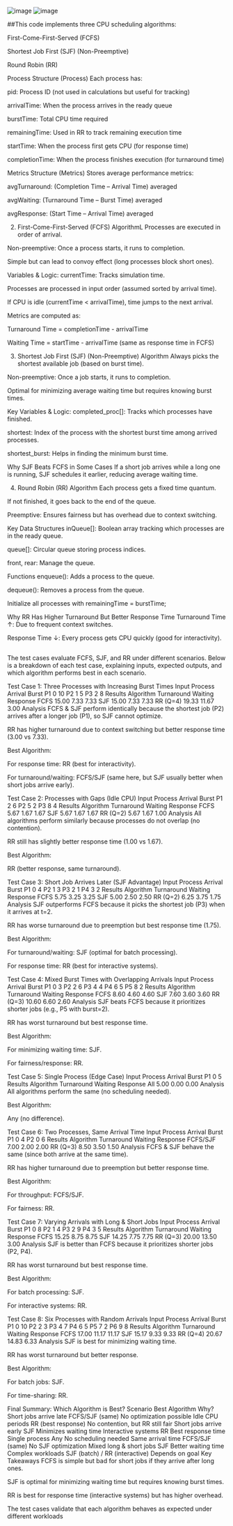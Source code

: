![image](https://github.com/user-attachments/assets/97f5b61a-3a43-4ef7-911b-ca03d9a5f9ed)
![image](https://github.com/user-attachments/assets/1dcfea6a-36e9-49f6-bdf0-5a1a47a4e426)


##This code implements three CPU scheduling algorithms:

First-Come-First-Served (FCFS)

Shortest Job First (SJF) (Non-Preemptive)

Round Robin (RR)






Process Structure (Process)
Each process has:

pid: Process ID (not used in calculations but useful for tracking)

arrivalTime: When the process arrives in the ready queue

burstTime: Total CPU time required

remainingTime: Used in RR to track remaining execution time

startTime: When the process first gets CPU (for response time)

completionTime: When the process finishes execution (for turnaround time)

Metrics Structure (Metrics)
Stores average performance metrics:

avgTurnaround: (Completion Time – Arrival Time) averaged

avgWaiting: (Turnaround Time – Burst Time) averaged

avgResponse: (Start Time – Arrival Time) averaged

2. First-Come-First-Served (FCFS)
AlgorithmL
Processes are executed in order of arrival.

Non-preemptive: Once a process starts, it runs to completion.

Simple but can lead to convoy effect (long processes block short ones).

Variables & Logic:
currentTime: Tracks simulation time.

Processes are processed in input order (assumed sorted by arrival time).

If CPU is idle (currentTime < arrivalTime), time jumps to the next arrival.

Metrics are computed as:

Turnaround Time = completionTime - arrivalTime

Waiting Time = startTime - arrivalTime (same as response time in FCFS)


3. Shortest Job First (SJF) (Non-Preemptive)
Algorithm
Always picks the shortest available job (based on burst time).

Non-preemptive: Once a job starts, it runs to completion.

Optimal for minimizing average waiting time but requires knowing burst times.

Key Variables & Logic:
completed_proc[]: Tracks which processes have finished.

shortest: Index of the process with the shortest burst time among arrived processes.

shortest_burst: Helps in finding the minimum burst time.


Why SJF Beats FCFS in Some Cases
If a short job arrives while a long one is running, SJF schedules it earlier, reducing average waiting time.

4. Round Robin (RR)
Algorithm
Each process gets a fixed time quantum.

If not finished, it goes back to the end of the queue.

Preemptive: Ensures fairness but has overhead due to context switching.

Key Data Structures
inQueue[]: Boolean array tracking which processes are in the ready queue.

queue[]: Circular queue storing process indices.

front, rear: Manage the queue.

Functions
enqueue(): Adds a process to the queue.

dequeue(): Removes a process from the queue.


Initialize all processes with remainingTime = burstTime;

Why RR Has Higher Turnaround But Better Response Time
Turnaround Time ↑: Due to frequent context switches.

Response Time ↓: Every process gets CPU quickly (good for interactivity).

##
The test cases evaluate FCFS, SJF, and RR under different scenarios. Below is a breakdown of each test case, explaining inputs, expected outputs, and which algorithm performs best in each scenario.

Test Case 1: Three Processes with Increasing Burst Times
Input
Process	Arrival	Burst
P1	0	10
P2	1	5
P3	2	8
Results
Algorithm	Turnaround	Waiting	Response
FCFS	15.00	7.33	7.33
SJF	15.00	7.33	7.33
RR (Q=4)	19.33	11.67	3.00
Analysis
FCFS & SJF perform identically because the shortest job (P2) arrives after a longer job (P1), so SJF cannot optimize.

RR has higher turnaround due to context switching but better response time (3.00 vs 7.33).

Best Algorithm:

For response time: RR (best for interactivity).

For turnaround/waiting: FCFS/SJF (same here, but SJF usually better when short jobs arrive early).

Test Case 2: Processes with Gaps (Idle CPU)
Input
Process	Arrival	Burst
P1	2	6
P2	5	2
P3	8	4
Results
Algorithm	Turnaround	Waiting	Response
FCFS	5.67	1.67	1.67
SJF	5.67	1.67	1.67
RR (Q=2)	5.67	1.67	1.00
Analysis
All algorithms perform similarly because processes do not overlap (no contention).

RR still has slightly better response time (1.00 vs 1.67).

Best Algorithm:

RR (better response, same turnaround).

Test Case 3: Short Job Arrives Later (SJF Advantage)
Input
Process	Arrival	Burst
P1	0	4
P2	1	3
P3	2	1
P4	3	2
Results
Algorithm	Turnaround	Waiting	Response
FCFS	5.75	3.25	3.25
SJF	5.00	2.50	2.50
RR (Q=2)	6.25	3.75	1.75
Analysis
SJF outperforms FCFS because it picks the shortest job (P3) when it arrives at t=2.

RR has worse turnaround due to preemption but best response time (1.75).

Best Algorithm:

For turnaround/waiting: SJF (optimal for batch processing).

For response time: RR (best for interactive systems).

Test Case 4: Mixed Burst Times with Overlapping Arrivals
Input
Process	Arrival	Burst
P1	0	3
P2	2	6
P3	4	4
P4	6	5
P5	8	2
Results
Algorithm	Turnaround	Waiting	Response
FCFS	8.60	4.60	4.60
SJF	7.60	3.60	3.60
RR (Q=3)	10.60	6.60	2.60
Analysis
SJF beats FCFS because it prioritizes shorter jobs (e.g., P5 with burst=2).

RR has worst turnaround but best response time.

Best Algorithm:

For minimizing waiting time: SJF.

For fairness/response: RR.

Test Case 5: Single Process (Edge Case)
Input
Process	Arrival	Burst
P1	0	5
Results
Algorithm	Turnaround	Waiting	Response
All	5.00	0.00	0.00
Analysis
All algorithms perform the same (no scheduling needed).

Best Algorithm:

Any (no difference).

Test Case 6: Two Processes, Same Arrival Time
Input
Process	Arrival	Burst
P1	0	4
P2	0	6
Results
Algorithm	Turnaround	Waiting	Response
FCFS/SJF	7.00	2.00	2.00
RR (Q=3)	8.50	3.50	1.50
Analysis
FCFS & SJF behave the same (since both arrive at the same time).

RR has higher turnaround due to preemption but better response time.

Best Algorithm:

For throughput: FCFS/SJF.

For fairness: RR.

Test Case 7: Varying Arrivals with Long & Short Jobs
Input
Process	Arrival	Burst
P1	0	8
P2	1	4
P3	2	9
P4	3	5
Results
Algorithm	Turnaround	Waiting	Response
FCFS	15.25	8.75	8.75
SJF	14.25	7.75	7.75
RR (Q=3)	20.00	13.50	3.00
Analysis
SJF is better than FCFS because it prioritizes shorter jobs (P2, P4).

RR has worst turnaround but best response time.

Best Algorithm:

For batch processing: SJF.

For interactive systems: RR.

Test Case 8: Six Processes with Random Arrivals
Input
Process	Arrival	Burst
P1	0	10
P2	2	3
P3	4	7
P4	6	5
P5	7	2
P6	9	8
Results
Algorithm	Turnaround	Waiting	Response
FCFS	17.00	11.17	11.17
SJF	15.17	9.33	9.33
RR (Q=4)	20.67	14.83	6.33
Analysis
SJF is best for minimizing waiting time.

RR has worst turnaround but better response.

Best Algorithm:

For batch jobs: SJF.

For time-sharing: RR.

Final Summary: Which Algorithm is Best?
Scenario	Best Algorithm	Why?
Short jobs arrive late	FCFS/SJF (same)	No optimization possible
Idle CPU periods	RR (best response)	No contention, but RR still fair
Short jobs arrive early	SJF	Minimizes waiting time
Interactive systems	RR	Best response time
Single process	Any	No scheduling needed
Same arrival time	FCFS/SJF (same)	No SJF optimization
Mixed long & short jobs	SJF	Better waiting time
Complex workloads	SJF (batch) / RR (interactive)	Depends on goal
Key Takeaways
FCFS is simple but bad for short jobs if they arrive after long ones.

SJF is optimal for minimizing waiting time but requires knowing burst times.

RR is best for response time (interactive systems) but has higher overhead.

The test cases validate that each algorithm behaves as expected under different workloads
#
